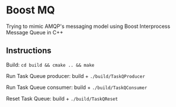 Boost MQ
========

Trying to mimic AMQP's messaging model using Boost Interprocess Message Queue in C++

Instructions
------------

Build: `cd build && cmake .. && make`

Run Task Queue producer: build + `./build/TaskQProducer`

Run Task Queue consumer: build + `./build/TaskQConsumer`

Reset Task Queue: build + `./build/TaskQReset`
